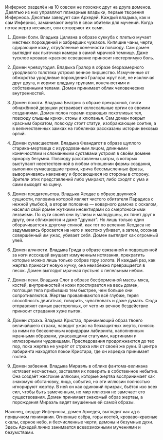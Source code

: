 Инфернос разделён на 10 совсем не похожих друг на друга доменов. Девятью из них управляют планарные владыки, первые творения Инферноса. Десятым заведует сам Архедей. Каждый владыка, как и сам Инфернос, заманивают жертв в свои обители для мучений. Когда поток жертв иссякает, они сотворяют их сами.
 
1. Домен боли. Владыка Цилиана в образе суккуба с плетью мучает местных порождений и забредших чужаков. Кипящие чаны, черти, сдирающие кожу, отрубленные конечности повсюду. Сам домен выглядит как пыточная камера в самой мрачной темнице. Даже тусклое кроваво-красное освещение приносит нестерпимую боль.
 
2. Домен чревоугодия. Владыка Гралор в образе безразмерного уродливого толстяка устроил вечное пиршество. Измученные от обжорства уродливые порождения Гралора жрут всё, не исключая друг друга, и кормят владыку трупами, конечностями и собственными телами. Домен принимает облик человеческих внутренностей.
 
3. Домен похоти. Владыка Беатрис в образе прекрасной, почти обнажённой девушки устраивает колоссальные оргии со своими созданиями. Домен полон горами езрающих похотливых тел, повсюду слышны крики, стоны и хлюпанья. Сам домен покрыт красным бархатом, повсюду стоят статуи, изображающие соитие, а в величественных замках на гобеленах рассказаны истории вековых оргий.
 
4. Домен сумасшествия. Владыка Феандагот в образе щуплого старика-мертвеца с изуродованным лицом, длинными конечностями и сломанными суставами устроил в своём домене ярмарку безумия. Повсюду расставлены шатры, в которых выступают неестественной в любом отношении формы создания, выполняя сумасшедшие трюки, крича бессмысленные фразы, выворачиваясь наизнанку и бросающиеся из стороны в сторону. Зрители этих представлений либо умирают, либо сходят с ума и сами выходят на сцену.
 
5. Домен предательства. Владыка Хеодас в образе двуликой сущности, половина которой являет чистого обитателя Парадиса с нежной улыбкой, а вторая половина — коварного демона с оскалом, населил свой домен жуткими инсектидами со смертоносными лезвиями. По сути своей они пугливы и малодушны, их тянет друг к другу, они сближаются и даже "дружат". Но лишь только один оборачивается к другому спиной, как тот по велению Хеодаса не задумываясь бросается на него и жестоко убивает, а затем, осознав совершённый им ужас, убивает себя. Домен выглядит как огромный улей.
 
6. Домен алчности. Владыка Грида в образе связанной и подвешенной за ноги иссохшей внушает измученным истязания, прекратить которые можно лишь только собрав гору золота. И каждый раз, как жертва приносит новую кучку, она неизбежно превращается в песок. Домен выглядит мрачная пустыня с пепельным небом.
 
7. Домен лени. Владыка Слот в образе бесформенной массы мяса, костей, внутренностей и кожи простирается на весь домен, поглощая тела прибывших тем быстрее, чем больше они сопротивляются. Жертвы проваливаются всё глубже, теряя способность двигаться, говорить, чувствовать и даже думать. Сюда отправляют самых расторопных, от чего их вечное бездействие приносит страдания хуже пыток.
 
8. Домен страха. Владыка Кристар, принимающий образ твоего величайшего страха, наводит ужас на беззащитных жертв, гоняясь за ними по бесконечным коридорам лабиринта, наполненным мрачными образами, ужасающими статуями, картинами и иллюзорными чудовищами. Преследования продолжнаются до тех пор, пока жертва не умрёт от страха или от своей же руки. В центре лабиринта находятся покои Кристара, где он изредка принимает гостей.
 
9. Домен забвения. Владыка Мираэль в облике фантома-великана истязает несчастных, заставляя их поверить в собственное небытие. Она создаёт жестокие иллюзии, которые жертва воспринимает как знакомую обстановку, лица, события, но эти иллюзии полностью игнорируют жертву. В ней он как одинокий призрак, бьётся изо всех сил, чтобы быть замеченным, но мир иллюзия не замечает его существования. Домен принимает знакомый образ жертвы, а порождения Мираэль видят внушённые ей самой образы.
 
Наконец, сердце Инферноса, домен Архедея, выглядит как ад в привычном понимании. Огненные озёра, горы костей, кроваво-красные скалы, серное небо, и бесчисленные черти, демоны и безумные духи. Здесь Архедей лично занимается всевозможными мучениями и безумствами.